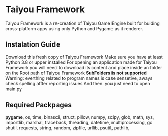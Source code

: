 # Taiyou Framework
Taiyou Framework is a re-creation of Taiyou Game Engine built for buiding cross-platform apps using only Python and Pygame as it renderer.

## Instalation Guide
Download this fresh copy of Taiyou Framework
Make sure you have at least Python 3.8 or upper installed
For opening an application made for Taiyou Framework you will need to download its content and place inside an folder on the Root path of Taiyou Framework **SubFolders is not supported**
Warning: everthing related to program names is case sensetive, aways check spelling affter reporting issues
And then. you just need to open main.py

## Required Packpages
**pygame**, os, time, binascii, struct, pillow, numpy, scipy, glob, math, sys, importlib, marshal, traceback, threading, datetime, multiprocessing, gc
shutil, requests, string, random, zipfile, urllib, psutil, pathlib, 
